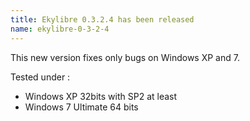 ```yaml
---
title: Ekylibre 0.3.2.4 has been released
name: ekylibre-0-3-2-4
---
```

This new version fixes only bugs on Windows XP and 7.

Tested under :

  - Windows XP 32bits with SP2 at least
  - Windows 7 Ultimate 64 bits

